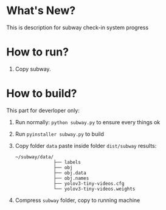 # What's New?
This is description for subway check-in system progress

# How to run?
1. Copy subway.


# How to build?
This part for deverloper only:
1. Run normally: `python subway.py` to ensure every things ok
2. Run `pyinstaller subway.py` to build
3. Copy folder `data` paste inside folder `dist/subway`
    results:
    
    ```
    ~/subway/data/
                  ├── labels
                  ├── obj
                  ├── obj.data
                  ├── obj.names
                  ├── yolov3-tiny-videos.cfg
                  └── yolov3-tiny-videos.weights

    ```
4. Compress `subway` folder, copy to running machine
